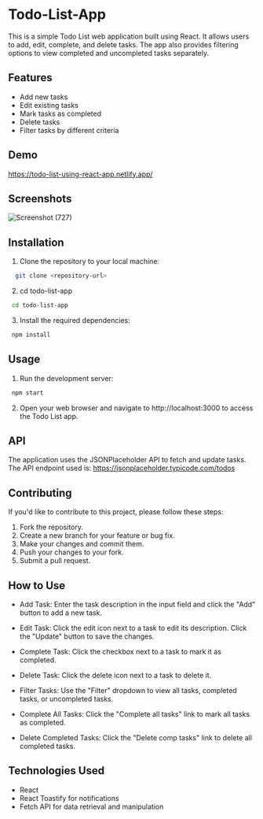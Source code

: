 # Todo-List-App

This is a simple Todo List web application built using React. It allows users to add, edit, complete, and delete tasks. The app also provides filtering options to view completed and uncompleted tasks separately.

## Features
- Add new tasks
- Edit existing tasks
- Mark tasks as completed
- Delete tasks
- Filter tasks by different criteria


## Demo

https://todo-list-using-react-app.netlify.app/


## Screenshots


![Screenshot (727)](https://github.com/Anuragk-kumar/Todo-List-Using-React/assets/74180720/430809cf-ac8e-4989-a9ff-4317a6d93307)


## Installation

1. Clone the repository to your local machine:

```bash
  git clone <repository-url>

```
2. cd todo-list-app

```bash
 cd todo-list-app

```
3. Install the required dependencies:

```bash
 npm install

```
## Usage

1. Run the development server:

```bash
 npm start

```
2. Open your web browser and navigate to http://localhost:3000 to access the Todo List app.

## API

The application uses the JSONPlaceholder API to fetch and update tasks. The API endpoint used is: https://jsonplaceholder.typicode.com/todos

## Contributing

If you'd like to contribute to this project, please follow these steps:

1. Fork the repository.
2. Create a new branch for your feature or bug fix.
3. Make your changes and commit them.
4. Push your changes to your fork.
5. Submit a pull request.

## How to Use
- Add Task: Enter the task description in the input field and click the "Add" button to add a new task.

- Edit Task: Click the edit icon next to a task to edit its description. Click the "Update" button to save the changes.

- Complete Task: Click the checkbox next to a task to mark it as completed.

- Delete Task: Click the delete icon next to a task to delete it.

- Filter Tasks: Use the "Filter" dropdown to view all tasks, completed tasks, or uncompleted tasks.

- Complete All Tasks: Click the "Complete all tasks" link to mark all tasks as completed.

- Delete Completed Tasks: Click the "Delete comp tasks" link to delete all completed tasks.

## Technologies Used
- React
- React Toastify for notifications
- Fetch API for data retrieval and manipulation
